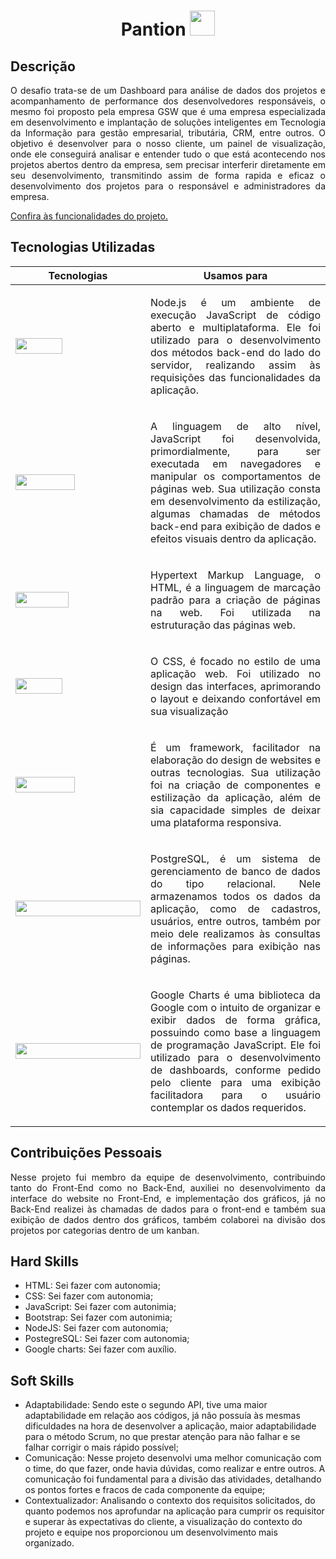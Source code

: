 <h1 align="center"> Pantion <img src="https://github.com/roogercamargo/FatecAPI-02/blob/main/doc/logo/logocor1.png" width="40"></h1>

<h2>Descrição</h2>
<p align = "justify">O desafio trata-se de um Dashboard para análise de dados dos projetos e acompanhamento de performance dos desenvolvedores responsáveis, o mesmo foi proposto pela empresa GSW que é uma empresa especializada em desenvolvimento e implantação de soluções inteligentes em Tecnologia da Informação para gestão empresarial, tributária, CRM, entre outros. O objetivo é desenvolver para o nosso cliente, um painel de visualização, onde ele conseguirá analisar e entender tudo o que está acontecendo nos projetos abertos dentro da empresa, sem precisar interferir diretamente em seu desenvolvimento, transmitindo assim de forma rapida e eficaz o desenvolvimento dos projetos para o responsável e administradores da empresa.</p

<a href="https://www.youtube.com/watch?v=UdmSo1sERvM">Confira às funcionalidades do projeto.</a>

## **Tecnologias Utilizadas**
Tecnologias | Usamos para
----------|---------
<img src="https://img.shields.io/badge/Node.js-43853D?style=for-the-badge&logo=node.js&logoColor=white" width = "75px" height="25px"> | <p align = "justify">Node.js é um ambiente de execução JavaScript de código aberto e multiplataforma. Ele foi utilizado para o desenvolvimento dos métodos back-end do lado do servidor, realizando assim às requisições das funcionalidades da aplicação.</p>
<img src="https://img.shields.io/badge/JavaScript-F7DF1E?style=for-the-badge&logo=javascript&logoColor=black" width = "95px" height="25px"> | <p align = "justify">A linguagem de alto nível, JavaScript foi desenvolvida, primordialmente, para ser executada em navegadores e manipular os comportamentos de páginas web. Sua utilização consta em desenvolvimento da estilização, algumas chamadas de métodos back-end para exibição de dados e efeitos visuais dentro da aplicação.</p>
<img src="https://img.shields.io/badge/HTML5-E34F26?style=for-the-badge&logo=html5&logoColor=white" width = "85px" height="25px"> | <p align = "justify">Hypertext Markup Language, o HTML, é a linguagem de marcação padrão para a criação de páginas na web. Foi utilizada na estruturação das páginas web.</p>
<img src="https://img.shields.io/badge/CSS3-1572B6?style=for-the-badge&logo=css3&logoColor=white" width = "75px" height="25px"> | <p align = "justify">O CSS, é focado no estilo de uma aplicação web. Foi utilizado no design das interfaces, aprimorando o layout e deixando confortável em sua visualização</p>
<img src="https://img.shields.io/badge/Bootstrap-563D7C?style=for-the-badge&logo=bootstrap&logoColor=white" width = "95px" height="25px"> | <p align = "justify">É um framework, facilitador na elaboração do design de websites e outras tecnologias. Sua utilização foi na criação de componentes e estilização da aplicação, além de sia capacidade simples de deixar uma plataforma responsiva.</p>
<img src="https://img.shields.io/badge/PostgreSQL-316192?style=for-the-badge&logo=postgresql&logoColor=white" width = "200px" height="25px"> | <p align = "justify">PostgreSQL, é um sistema de gerenciamento de banco de dados do tipo relacional. Nele armazenamos todos os dados da aplicação, como de cadastros, usuários, entre outros, também por meio dele realizamos às consultas de informações para exibição nas páginas.</p>
<img src="https://img.shields.io/badge/Charts-316192?style=for-the-badge&logo=google&logoColor=white" width = "200px" height="25px"> | <p align = "justify">Google Charts é uma biblioteca da Google com o intuito de organizar e exibir dados de forma gráfica, possuindo como base a linguagem de programação JavaScript. Ele foi utilizado para o desenvolvimento de dashboards, conforme pedido pelo cliente para uma exibição facilitadora para o usuário contemplar os dados requeridos.</p>


## **Contribuições Pessoais**
<p align="justify">
Nesse projeto fui membro da equipe de desenvolvimento, contribuindo tanto do Front-End como no Back-End, auxiliei no desenvolvimento da interface do website no Front-End, e implementação dos gráficos, já no Back-End realizei às chamadas de dados para o front-end e também sua exibição de dados dentro dos gráficos, também colaborei na divisão dos projetos por categorias dentro de um kanban.
</p>

## **Hard Skills**
* HTML: Sei fazer com autonomia;
* CSS: Sei fazer com autonomia;
* JavaScript: Sei fazer com autonimia;
* Bootstrap: Sei fazer com autonimia;
* NodeJS: Sei fazer com autonomia;
* PostegreSQL: Sei fazer com autonomia;
* Google charts: Sei fazer com auxílio.

## **Soft Skills**
* Adaptabilidade: Sendo este o segundo API, tive uma maior adaptabilidade em relação aos códigos, já não possuía às mesmas dificuldades na hora de desenvolver a aplicação, maior adaptabilidade para o método Scrum, no que prestar atenção para não falhar e se falhar corrigir o mais rápido possível;
* Comunicação: Nesse projeto desenvolvi uma melhor comunicação com o time, do que fazer, onde havia dúvidas, como realizar e entre outros. A comunicação foi fundamental para a divisão das atividades, detalhando os pontos fortes e fracos de cada componente da equipe;
* Contextualizador: Analisando o contexto dos requisitos solicitados, do quanto podemos nos aprofundar na aplicação para cumprir os requisitor e superar às expectativas do cliente, a visualização do contexto do projeto e equipe nos proporcionou um desenvolvimento mais organizado.

